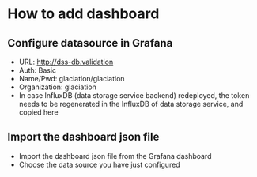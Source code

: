 # How to add dashboard
## Configure datasource in Grafana
* URL: http://dss-db.validation
* Auth: Basic
* Name/Pwd: glaciation/glaciation
* Organization: glaciation
* In case InfluxDB (data storage service backend) redeployed, the token needs to be regenerated in the InfluxDB of data storage service, and copied here
## Import the dashboard json file
* Import the dashboard json file from the Grafana dashboard
* Choose the data source you have just configured
